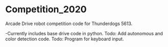 # Competition_2020
Arcade Drive robot competition code for Thunderdogs 5613.

-Currently includes base drive code in python.
Todo: Add autonomous and color detection code.
Todo: Program for keyboard input.
